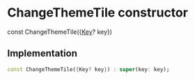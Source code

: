 


# ChangeThemeTile constructor






const
ChangeThemeTile({[Key](https://api.flutter.dev/flutter/foundation/Key-class.html)? key})





## Implementation

```dart
const ChangeThemeTile({Key? key}) : super(key: key);
```







